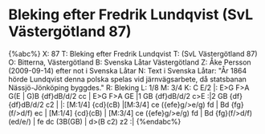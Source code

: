 # Bleking efter Fredrik Lundqvist (SvL Västergötland 87)

{%abc%}
X: 87
T: Bleking efter Fredrik Lundqvist
T: (SvL Västergötland 87)
O: Bitterna, Västergötland
B: Svenska Låtar Västergötland
Z: Åke Persson (2009-09-14) efter not i Svenska Låtar
N: Text i Svenska Låtar: "År 1864 hörde Lundqvist denna polska spelas vid järnvägsarbete, då statsbanan Nässjö-Jönköping byggdes."
R: Bleking
L: 1/8
M: 3/4
K: C
E/2 |: E>G F>A G(E | G)B {df}dB/d/2 cc | E>G F>A GE |1 GB {df}dB/d/2 c>E :|2 GB {df}{df}dB/d/2 c2 |
|: [M:1/4] {cd}(cB) |[M:3/4] ce ({efe}g/>e/g) fd | Bd {fg}(f/>d/f) ec | [M:1/4] {cd}(cB) |
[M:3/4] ce ({efe}g/>e/g) fd | Bd {fg}(f/>d/f) (ed/e/) | fe dc (3B(GB) | d>(B c2) z2 :|
{%endabc%}
